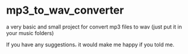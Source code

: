 # mp3_to_wav_converter
a very basic and small project for convert mp3 files to wav
(just put it in your music folders)

If you have any suggestions، it would make me happy if you told me.
